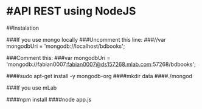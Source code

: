 #API REST using NodeJS
=============
##Instalation

###If you use mongo locally
###Uncomment this line:
###//var mongodbUri = 'mongodb://localhost/bdbooks';

###Comment this:
###var mongodbUri = 'mongodb://fabian0007:fabian0007@ds157268.mlab.com:57268/bdbooks';

####sudo apt-get install -y mongodb-org
####mkdir data
####./mongod

###If you use mLab

####npm install
####node app.js

